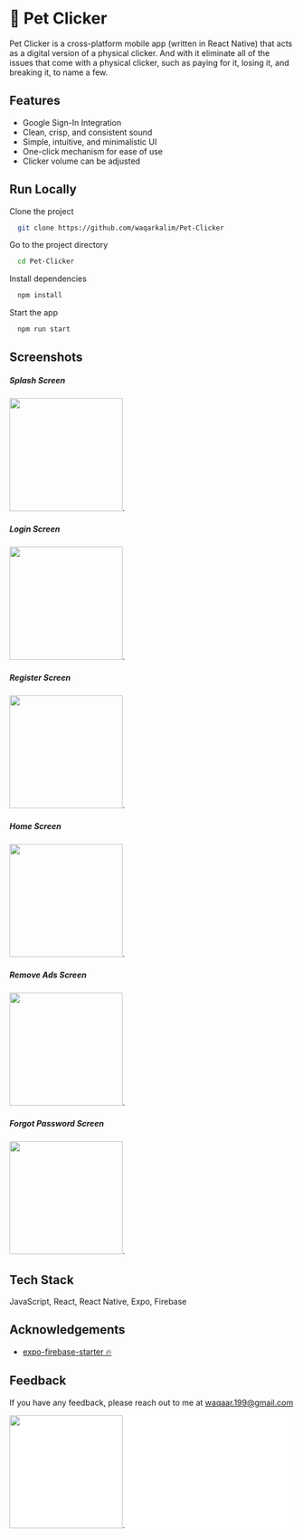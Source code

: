 
# 🐶 Pet Clicker

Pet Clicker is a cross-platform mobile app (written in React Native) that acts as a digital version of a physical clicker. And with it eliminate all of the issues that come with a physical clicker, such as paying for it, losing it, and breaking it, to name a few.


## Features

- Google Sign-In Integration
- Clean, crisp, and consistent sound
- Simple, intuitive, and minimalistic UI
- One-click mechanism for ease of use
- Clicker volume can be adjusted

  
## Run Locally

Clone the project

```bash
  git clone https://github.com/waqarkalim/Pet-Clicker
```

Go to the project directory

```bash
  cd Pet-Clicker
```

Install dependencies

```bash
  npm install
```

Start the app

```bash
  npm run start
```

  
## Screenshots

##### Splash Screen
<img src="https://github.com/waqarkalim/Pet-Clicker/blob/master/assets/screenshots/SplashScreen.png" width="200" height="auto" />.
##### Login Screen
<img src="https://github.com/waqarkalim/Pet-Clicker/blob/master/assets/screenshots/LoginScreen.png" width="200" height="auto" />.
##### Register Screen
<img src="https://github.com/waqarkalim/Pet-Clicker/blob/master/assets/screenshots/RegisterScreen.png" width="200" height="auto" />.
##### Home Screen
<img src="https://github.com/waqarkalim/Pet-Clicker/blob/master/assets/screenshots/HomeScreen.png" width="200" height="auto" />.
##### Remove Ads Screen
<img src="https://github.com/waqarkalim/Pet-Clicker/blob/master/assets/screenshots/RemoveAdsScreen.png" width="200" height="auto" />.
##### Forgot Password Screen
<img src="https://github.com/waqarkalim/Pet-Clicker/blob/master/assets/screenshots/ForgotPasswordScreen.png" width="200" height="auto" />.
<!-- ##### Splash Screen
![Splash Screen](https://github.com/waqarkalim/Pet-Clicker/blob/master/assets/screenshots/SplashScreen.png)
##### Login Screen
![Login Screen](https://github.com/waqarkalim/Pet-Clicker/blob/master/assets/screenshots/LoginScreen.png)
##### Register Screen
![Register Screen](https://github.com/waqarkalim/Pet-Clicker/blob/master/assets/screenshots/RegisterScreen.png)
##### Home Screen
![Home Screen](https://github.com/waqarkalim/Pet-Clicker/blob/master/assets/screenshots/HomeScreen.png)
##### Remove Ads Screen
![Remove Ads Screen](https://github.com/waqarkalim/Pet-Clicker/blob/master/assets/screenshots/RemoveAdsScreen.png)
##### Forgot Password Screen
![Forgot Password Screen](https://github.com/waqarkalim/Pet-Clicker/blob/master/assets/screenshots/ForgotPassword.png)
 -->
## Tech Stack

JavaScript, React, React Native, Expo, Firebase


## Acknowledgements

 - [expo-firebase-starter 🔥](https://github.com/expo-community/expo-firebase-starter)
 
  
## Feedback

If you have any feedback, please reach out to me at waqaar.199@gmail.com

<div style="background-color:white;">
<img src="https://github.com/waqarkalim/Pet-Clicker/blob/master/assets/logo/logo.png" width="200" height="auto" />.
</div>

<!-- ![Logo](https://github.com/waqarkalim/Pet-Clicker/blob/master/assets/logo/logo.png) -->

    
  
